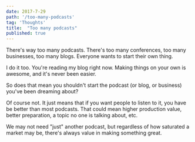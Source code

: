 ```yaml
---
date: 2017-7-29
path: '/too-many-podcasts'
tag: 'Thoughts'
title:  "Too many podcasts"
published: true
---
```

There's way too many podcasts.  There's too many conferences, too many businesses, too many blogs.  Everyone wants to start their own thing.

I do it too.  You're reading my blog right now.  Making things on your own is awesome, and it's never been easier.  

So does that mean you shouldn't start the podcast (or blog, or business) you've been dreaming about?

Of course not.  It just means that if you want people to listen to it, you have be better than most podcasts.  That could mean higher production value, better preparation, a topic no one is talking about, etc.

We may not need "just" another podcast, but regardless of how saturated a market may be, there's always value in making something great.

